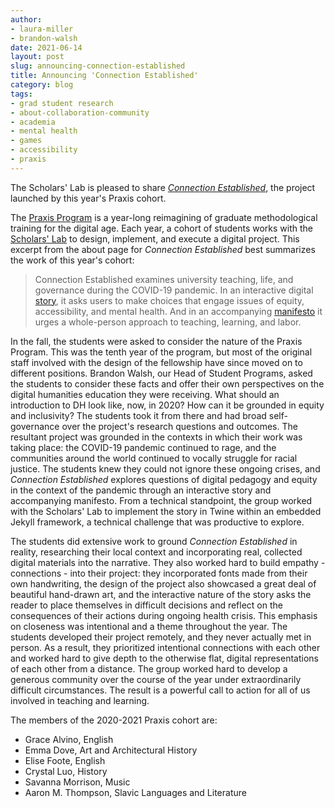 ```yaml
---
author: 
- laura-miller
- brandon-walsh
date: 2021-06-14
layout: post
slug: announcing-connection-established
title: Announcing 'Connection Established'
category: blog
tags:
- grad student research
- about-collaboration-community
- academia
- mental health
- games
- accessibility
- praxis
---
```

The Scholars' Lab is pleased to share  *[Connection Established](http://connection.scholarslab.org/)*, the project launched by this year's Praxis cohort. 

The [Praxis Program](http://praxis.scholarslab.org/) is a year-long reimagining of graduate methodological training for the digital age. Each year, a cohort of students works with the [Scholars' Lab](http://scholarslab.org/) to design, implement, and execute a digital project. This excerpt from the about page for *Connection Established* best summarizes the work of this year's cohort:

>  Connection Established examines university teaching, life, and governance during the COVID-19 pandemic. In an interactive digital [story](https://connection.scholarslab.org/story), it asks users to make choices that engage issues of equity, accessibility, and mental health. And in an accompanying [manifesto](https://connection.scholarslab.org/manifesto) it urges a whole-person approach to teaching, learning, and labor.

In the fall, the students were asked to consider the nature of the Praxis Program. This was the tenth year of the program, but most of the original staff involved with the design of the fellowship have since moved on to different positions. Brandon Walsh, our Head of Student Programs, asked the students to consider these facts and offer their own perspectives on the digital humanities education they were receiving. What should an introduction to DH look like, now, in 2020? How can it be grounded in equity and inclusivity? The students took it from there and had broad self-governance over the project's research questions and outcomes. The resultant project was grounded in the contexts in which their work was taking place: the COVID-19 pandemic continued to rage, and the communities around the world continued to vocally struggle for racial justice. The students knew they could not ignore these ongoing crises, and *Connection Established* explores questions of digital pedagogy and equity in the context of the pandemic through an interactive story and accompanying manifesto. From a technical standpoint, the group worked with the Scholars' Lab to implement the story in Twine within an embedded Jekyll framework, a technical challenge that was productive to explore.


The students did extensive work to ground *Connection Established* in reality, researching their local context and incorporating real, collected digital materials into the narrative. They also worked hard to build empathy - connections - into their project: they incorporated fonts made from their own handwriting, the design of the project also showcased a great deal of beautiful hand-drawn art, and the interactive nature of the story asks the reader to place themselves in difficult decisions and reflect on the consequences of their actions during ongoing health crisis. This emphasis on closeness was intentional and a theme throughout the year. The students developed their project remotely, and they never actually met in person. As a result, they prioritized intentional connections with each other and worked hard to give depth to the otherwise flat, digital representations of each other from a distance. The group worked hard to develop a generous community over the course of the year under extraordinarily difficult circumstances. The result is a powerful call to action for all of us involved in teaching and learning.

The members of the 2020-2021 Praxis cohort are:

* Grace Alvino, English
* Emma Dove, Art and Architectural History
* Elise Foote, English
* Crystal Luo, History
* Savanna Morrison, Music
* Aaron M. Thompson, Slavic Languages and Literature
